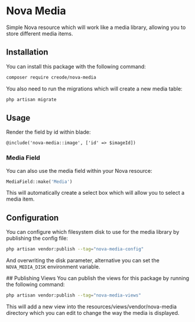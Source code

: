 # Nova Media
Simple Nova resource which will work like a media library, allowing you to store different media items.

## Installation
You can install this package with the following command:
```bash
composer require creode/nova-media
```

You also need to run the migrations which will create a new media table:
```bash
php artisan migrate
```

## Usage
Render the field by id within blade:
```
@include('nova-media::image', ['id' => $imageId])
```

### Media Field
You can also use the media field within your Nova resource:
```php
MediaField::make('Media')
```

This will automatically create a select box which will allow you to select a media item.

## Configuration
You can configure which filesystem disk to use for the media library by publishing the config file:

```bash
php artisan vendor:publish --tag="nova-media-config"
```

And overwriting the disk parameter, alternative you can set the `NOVA_MEDIA_DISK` environment variable.

## Publishing Views
You can publish the views for this package by running the following command:
```bash
php artisan vendor:publish --tag="nova-media-views"
```

This will add a new view into the resources/views/vendor/nova-media directory which you can edit to change the way the media is displayed.
